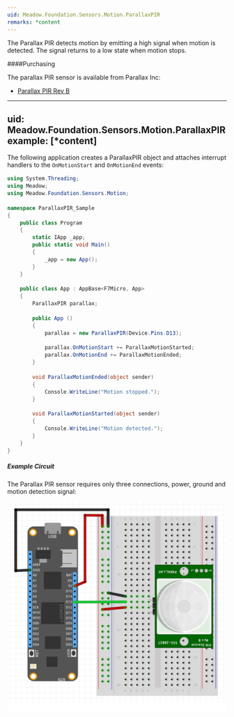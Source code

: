 ```yaml
---
uid: Meadow.Foundation.Sensors.Motion.ParallaxPIR
remarks: *content
---
```


The Parallax PIR detects motion by emitting a high signal when motion is detected. The signal returns to a low state when motion stops.

####Purchasing

The parallax PIR sensor is available from Parallax Inc:

* [Parallax PIR Rev B](https://www.parallax.com/product/555-28027)

---
uid: Meadow.Foundation.Sensors.Motion.ParallaxPIR
example: [*content]
---

The following application creates a ParallaxPIR object and attaches interrupt handlers to the `OnMotionStart` and `OnMotionEnd` events:

```csharp
using System.Threading;
using Meadow;
using Meadow.Foundation.Sensors.Motion;

namespace ParallaxPIR_Sample
{
    public class Program
    {
        static IApp _app; 
        public static void Main()
        {
            _app = new App();
        }
    }
    
    public class App : AppBase<F7Micro, App>
    {
        ParallaxPIR parallax;

        public App ()
        {
            parallax = new ParallaxPIR(Device.Pins.D13);

            parallax.OnMotionStart += ParallaxMotionStarted;
            parallax.OnMotionEnd += ParallaxMotionEnded;
        }

        void ParallaxMotionEnded(object sender)
        {
            Console.WriteLine("Motion stopped.");
        }

        void ParallaxMotionStarted(object sender)
        {
            Console.WriteLine("Motion detected.");
        }
    }
}
```

##### Example Circuit

The Parallax PIR sensor requires only three connections, power, ground and motion detection signal:

![](../../API_Assets/Meadow.Foundation.Sensors.Motion.ParallaxPIR/ParallaxPIR.svg)